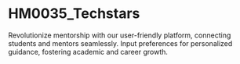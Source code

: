 # HM0035_Techstars
Revolutionize mentorship with our user-friendly platform, connecting students and mentors seamlessly. Input preferences for personalized guidance, fostering academic and career growth.
